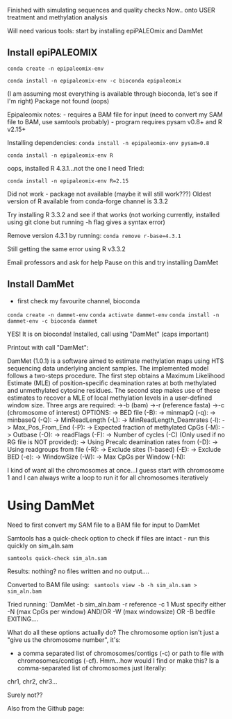 Finished with simulating sequences and quality checks
Now.. onto USER treatment and methylation analysis

Will need various tools: start by installing epiPALEOmix and DamMet

## Install epiPALEOMIX

`conda create -n epipaleomix-env`

`conda install -n epipaleomix-env -c bioconda epipaleomix`

(I am assuming most everything is available through bioconda, let's see if I'm right)
Package not found (oops)

Epipaleomix notes: 
	- requires a BAM file for input (need to convert my SAM file to BAM, use samtools probably)
	- program requires pysam v0.8+ and R v2.15+

Installing dependencies: 
`conda install -n epipaleomix-env pysam=0.8`

`conda install -n epipaleomix-env R`

oops, installed R 4.3.1...not the one I need
Tried: 

`conda install -n epipaleomix-env R=2.15`

Did not work - package not available (maybe it will still work???)
Oldest version of R available from conda-forge channel is 3.3.2

Try installing R 3.3.2 and see if that works (not working currently, installed using git clone but running -h flag gives a syntax error)

Remove version 4.3.1 by running: 
`conda remove r-base=4.3.1`

Still getting the same error using R v3.3.2

Email professors and ask for help
Pause on this and try installing DamMet

## Install DamMet
- first check my favourite channel, bioconda

`conda create -n dammet-env`
`conda activate dammet-env`
`conda install -n dammet-env -c bioconda dammet`

YES! It is on bioconda!
Installed, call using "DamMet" (caps important)

Printout with call "DamMet":

DamMet (1.0.1) is a software aimed to estimate methylation maps using HTS sequencing data underlying ancient samples. The implemented model follows a two-steps procedure. The first step obtains a Maximum Likelihood Estimate (MLE) of position-specific deamination rates at both methylated and unmethylated cytosine residues. The second step makes use of these estimates to recover a MLE of local methylation levels in a user-defined window size.
Three args are required:
        ->-b (bam)
        ->-r (reference fasta)
        ->-c (chromosome of interest)
OPTIONS:
        -> BED file (-B):
        -> minmapQ (-q):
        -> minbaseQ (-Q):
        -> MinReadLength (-L):
        -> MinReadLength_Deamrates (-l):
        -> Max_Pos_From_End (-P):
        -> Expected fraction of methylated CpGs (-M):
        -> Outbase (-O):
        -> readFlags (-F):
        -> Number of cycles (-C) (Only used if no RG file is NOT provided):
        -> Using Precalc deamination rates from (-D):
        -> Using readgroups from file (-R):
        -> Exclude sites (1-based) (-E):
        -> Exclude BED (-e):
        -> WindowSize (-W):
        -> Max CpGs per Window (-N):

I kind of want all the chromosomes at once...I guess start with chromosome 1 and I can always write a loop to run it for all chromosomes iteratively

# Using DamMet

Need to first convert my SAM file to a BAM file for input to DamMet

Samtools has a  quick-check option to check if files are intact - run this quickly on sim_aln.sam

`samtools quick-check sim_aln.sam`

Results: nothing? no files written and no output....

Converted to BAM file using: 
` samtools view -b -h sim_aln.sam > sim_aln.bam`

Tried running:
`DamMet -b sim_aln.bam -r reference -c 1
Must specify either -N (max CpGs per window) AND/OR -W (max windowsize) OR -B bedfile
EXITING....

What do all these options actually do?
The chromosome option isn't just a "give us the chromosome number", it's: 
- a comma separated list of chromosomes/contigs (-c) or path to file with chromosomes/contigs (-cf).
Hmm...how would I find or make this? Is a comma-separated list of chromosomes just literally: 

chr1, chr2, chr3...

Surely not??

Also from the Github page: 
